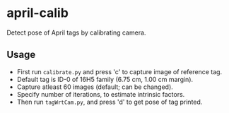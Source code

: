 # april-calib
Detect pose of April tags by calibrating camera.

## Usage

* First run ``calibrate.py`` and press 'c' to capture image of reference tag.
* Default tag is ID-0 of 16H5 family (6.75 cm, 1.00 cm margin).
* Capture atleast 60 images (default; can be changed).
* Specify number of iterations, to estimate intrinsic factors.
* Then run ``tagWrtCam.py``, and press 'd' to get pose of tag printed.
